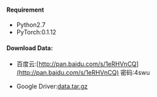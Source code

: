 #### Requirement

+ Python2.7
+ PyTorch:0.1.12

#### Download Data:  

+ 百度云:[http://pan.baidu.com/s/1eRHVnCQ](http://pan.baidu.com/s/1eRHVnCQ) 密码:4swu  

+ Google Driver:[data.tar.gz](https://drive.google.com/file/d/0BwPf3LsqxMV2eXhtQkV1QkJhN2c/view?usp=sharing)
